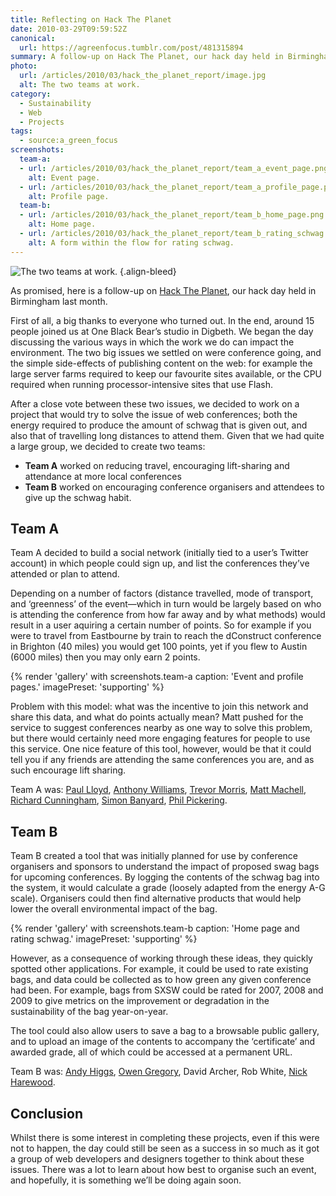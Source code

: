 ```yaml
---
title: Reflecting on Hack The Planet
date: 2010-03-29T09:59:52Z
canonical:
  url: https://agreenfocus.tumblr.com/post/481315894
summary: A follow-up on Hack The Planet, our hack day held in Birmingham last month.
photo:
  url: /articles/2010/03/hack_the_planet_report/image.jpg
  alt: The two teams at work.
category:
  - Sustainability
  - Web
  - Projects
tags:
  - source:a_green_focus
screenshots:
  team-a:
  - url: /articles/2010/03/hack_the_planet_report/team_a_event_page.png
    alt: Event page.
  - url: /articles/2010/03/hack_the_planet_report/team_a_profile_page.png
    alt: Profile page.
  team-b:
  - url: /articles/2010/03/hack_the_planet_report/team_b_home_page.png
    alt: Home page.
  - url: /articles/2010/03/hack_the_planet_report/team_b_rating_schwag.png
    alt: A form within the flow for rating schwag.
---
```

![](/image.jpg 'The two teams at work.')
{.align-bleed}

As promised, here is a follow-up on [Hack The Planet](/2010/02/hack_the_planet), our hack day held in Birmingham last month.

First of all, a big thanks to everyone who turned out. In the end, around 15 people joined us at One Black Bear’s studio in Digbeth. We began the day discussing the various ways in which the work we do can impact the environment. The two big issues we settled on were conference going, and the simple side-effects of publishing content on the web: for example the large server farms required to keep our favourite sites available, or the CPU required when running processor-intensive sites that use Flash.

After a close vote between these two issues, we decided to work on a project that would try to solve the issue of web conferences; both the energy required to produce the amount of schwag that is given out, and also that of travelling long distances to attend them. Given that we had quite a large group, we decided to create two teams:

* **Team A** worked on reducing travel, encouraging lift-sharing and attendance at more local conferences
* **Team B** worked on encouraging conference organisers and attendees to give up the schwag habit.

## Team A

Team A decided to build a social network (initially tied to a user’s Twitter account) in which people could sign up, and list the conferences they’ve attended or plan to attend.

Depending on a number of factors (distance travelled, mode of transport, and ‘greenness’ of the event—which in turn would be largely based on who is attending the conference from how far away and by what methods) would result in a user aquiring a certain number of points. So for example if you were to travel from Eastbourne by train to reach the dConstruct conference in Brighton (40 miles) you would get 100 points, yet if you flew to Austin (6000 miles) then you may only earn 2 points.

{% render 'gallery' with screenshots.team-a
  caption: 'Event and profile pages.'
  imagePreset: 'supporting'
%}

Problem with this model: what was the incentive to join this network and share this data, and what do points actually mean? Matt pushed for the service to suggest conferences nearby as one way to solve this problem, but there would certainly need more engaging features for people to use this service. One nice feature of this tool, however, would be that it could tell you if any friends are attending the same conferences you are, and as such encourage lift sharing.

Team A was: [Paul Lloyd][1], [Anthony Williams][2], [Trevor Morris][3], [Matt Machell][4], [Richard Cunningham][5], [Simon Banyard][6], [Phil Pickering][7].

## Team B

Team B created a tool that was initially planned for use by conference organisers and sponsors to understand the impact of proposed swag bags for upcoming conferences. By logging the contents of the schwag bag into the system, it would calculate a grade (loosely adapted from the energy A-G scale). Organisers could then find alternative products that would help lower the overall environmental impact of the bag.

{% render 'gallery' with screenshots.team-b
  caption: 'Home page and rating schwag.'
  imagePreset: 'supporting'
%}

However, as a consequence of working through these ideas, they quickly spotted other applications. For example, it could be used to rate existing bags, and data could be collected as to how green any given conference had been. For example, bags from SXSW could be rated for 2007, 2008 and 2009 to give metrics on the improvement or degradation in the sustainability of the bag year-on-year.

The tool could also allow users to save a bag to a browsable public gallery, and to upload an image of the contents to accompany the ‘certificate’ and awarded grade, all of which could be accessed at a permanent URL.

Team B was: [Andy Higgs][8], [Owen Gregory][9], David Archer, Rob White, [Nick Harewood][10].

## Conclusion

Whilst there is some interest in completing these projects, even if this were not to happen, the day could still be seen as a success in so much as it got a group of web developers and designers together to think about these issues. There was a lot to learn about how best to organise such an event, and hopefully, it is something we’ll be doing again soon.

[1]: https://paulrobertlloyd.com
[2]: http://abitgone.co.uk
[3]: https://trovster.com
[4]: https://eclecticdreams.com
[5]: https://richardcunningham.co.uk
[6]: https://twitter.com/simonbanyard
[7]: https://twitter.com/phil_interact
[8]: https://justbeyondthebridge.co.uk
[9]: https://fullcreammilk.co.uk
[10]: http://www.space-scape.com
